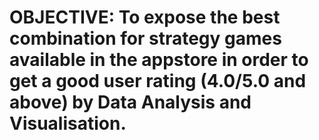 # OBJECTIVE: To expose the best combination for strategy games available in the appstore in order to get a good user rating (4.0/5.0 and above) by Data Analysis and Visualisation. 
